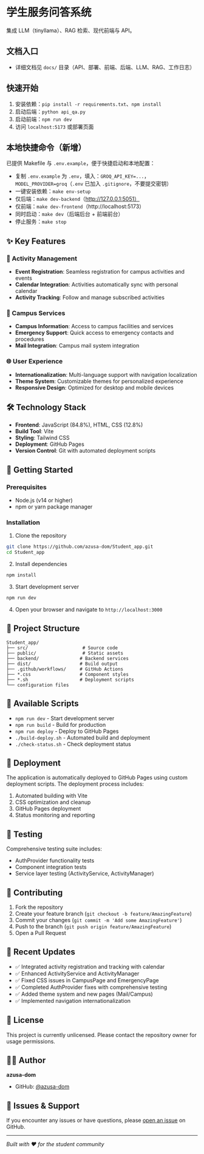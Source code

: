 
# 学生服务问答系统

集成 LLM（tinyllama）、RAG 检索、现代前端与 API。

## 文档入口
- 详细文档见 `docs/` 目录（API、部署、前端、后端、LLM、RAG、工作日志）

## 快速开始
1. 安装依赖：`pip install -r requirements.txt`、`npm install`
2. 启动后端：`python api_qa.py`
3. 启动前端：`npm run dev`
4. 访问 `localhost:5173` 或部署页面


## 本地快捷命令（新增）

已提供 Makefile 与 `.env.example`，便于快捷启动和本地配置：

- 复制 `.env.example` 为 `.env`，填入：`GROQ_API_KEY=...`，`MODEL_PROVIDER=groq`（`.env` 已加入 `.gitignore`，不要提交密钥）
- 一键安装依赖：`make env-setup`
- 仅后端：`make dev-backend`（http://127.0.0.1:5051）
- 仅前端：`make dev-frontend`（http://localhost:5173）
- 同时启动：`make dev`（后端后台 + 前端前台）
- 停止服务：`make stop`


## ✨ Key Features

### 📅 Activity Management
- **Event Registration**: Seamless registration for campus activities and events
- **Calendar Integration**: Activities automatically sync with personal calendar
- **Activity Tracking**: Follow and manage subscribed activities

### 🏫 Campus Services
- **Campus Information**: Access to campus facilities and services
- **Emergency Support**: Quick access to emergency contacts and procedures
- **Mail Integration**: Campus mail system integration

### 🌐 User Experience
- **Internationalization**: Multi-language support with navigation localization
- **Theme System**: Customizable themes for personalized experience
- **Responsive Design**: Optimized for desktop and mobile devices

## 🛠 Technology Stack

- **Frontend**: JavaScript (84.8%), HTML, CSS (12.8%)
- **Build Tool**: Vite
- **Styling**: Tailwind CSS
- **Deployment**: GitHub Pages
- **Version Control**: Git with automated deployment scripts

## 🚀 Getting Started

### Prerequisites
- Node.js (v14 or higher)
- npm or yarn package manager

### Installation

1. Clone the repository
```bash
git clone https://github.com/azusa-dom/Student_app.git
cd Student_app
```

2. Install dependencies
```bash
npm install
```

3. Start development server
```bash
npm run dev
```

4. Open your browser and navigate to `http://localhost:3000`

## 📁 Project Structure

```
Student_app/
├── src/                    # Source code
├── public/                 # Static assets
├── backend/               # Backend services
├── dist/                  # Build output
├── .github/workflows/     # GitHub Actions
├── *.css                  # Component styles
├── *.sh                   # Deployment scripts
└── configuration files
```

## 🔧 Available Scripts

- `npm run dev` - Start development server
- `npm run build` - Build for production
- `npm run deploy` - Deploy to GitHub Pages
- `./build-deploy.sh` - Automated build and deployment
- `./check-status.sh` - Check deployment status

## 🚀 Deployment

The application is automatically deployed to GitHub Pages using custom deployment scripts. The deployment process includes:

1. Automated building with Vite
2. CSS optimization and cleanup
3. GitHub Pages deployment
4. Status monitoring and reporting

## 🧪 Testing

Comprehensive testing suite includes:
- AuthProvider functionality tests
- Component integration tests
- Service layer testing (ActivityService, ActivityManager)

## 🤝 Contributing

1. Fork the repository
2. Create your feature branch (`git checkout -b feature/AmazingFeature`)
3. Commit your changes (`git commit -m 'Add some AmazingFeature'`)
4. Push to the branch (`git push origin feature/AmazingFeature`)
5. Open a Pull Request

## 📝 Recent Updates

- ✅ Integrated activity registration and tracking with calendar
- ✅ Enhanced ActivityService and ActivityManager
- ✅ Fixed CSS issues in CampusPage and EmergencyPage
- ✅ Completed AuthProvider fixes with comprehensive testing
- ✅ Added theme system and new pages (Mail/Campus)
- ✅ Implemented navigation internationalization

## 📄 License

This project is currently unlicensed. Please contact the repository owner for usage permissions.

## 👨‍💻 Author

**azusa-dom**
- GitHub: [@azusa-dom](https://github.com/azusa-dom)

## 🐛 Issues & Support

If you encounter any issues or have questions, please [open an issue](https://github.com/azusa-dom/Student_app/issues) on GitHub.

---

*Built with ❤️ for the student community*
